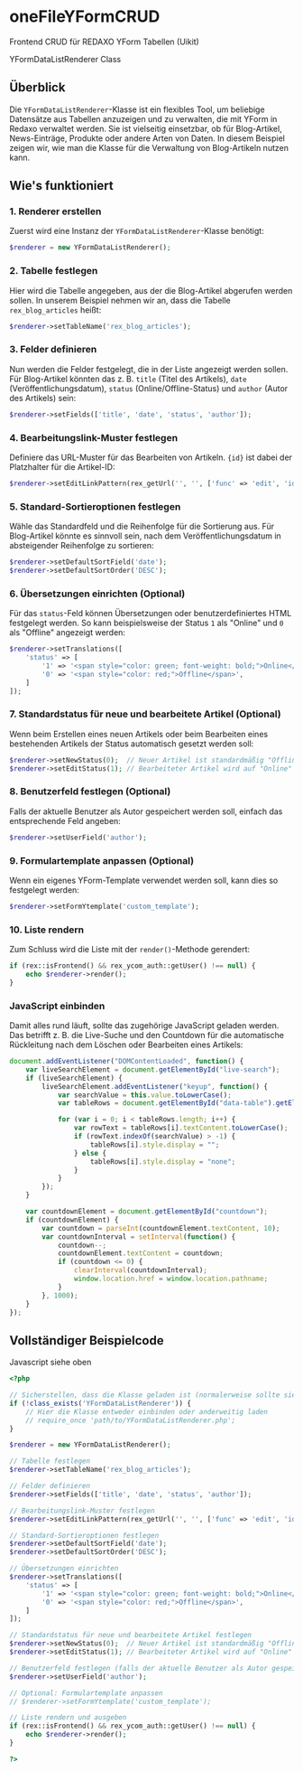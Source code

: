 # oneFileYFormCRUD
Frontend CRUD für REDAXO YForm Tabellen (Uikit)

YFormDataListRenderer Class

## Überblick

Die `YFormDataListRenderer`-Klasse ist ein flexibles Tool, um beliebige Datensätze aus Tabellen anzuzeigen und zu verwalten, die mit YForm in Redaxo verwaltet werden. Sie ist vielseitig einsetzbar, ob für Blog-Artikel, News-Einträge, Produkte oder andere Arten von Daten. In diesem Beispiel zeigen wir, wie man die Klasse für die Verwaltung von Blog-Artikeln nutzen kann.

## Wie's funktioniert

### 1. Renderer erstellen

Zuerst wird eine Instanz der `YFormDataListRenderer`-Klasse benötigt:

```php
$renderer = new YFormDataListRenderer();
```

### 2. Tabelle festlegen

Hier wird die Tabelle angegeben, aus der die Blog-Artikel abgerufen werden sollen. In unserem Beispiel nehmen wir an, dass die Tabelle `rex_blog_articles` heißt:

```php
$renderer->setTableName('rex_blog_articles');
```

### 3. Felder definieren

Nun werden die Felder festgelegt, die in der Liste angezeigt werden sollen. Für Blog-Artikel könnten das z. B. `title` (Titel des Artikels), `date` (Veröffentlichungsdatum), `status` (Online/Offline-Status) und `author` (Autor des Artikels) sein:

```php
$renderer->setFields(['title', 'date', 'status', 'author']);
```

### 4. Bearbeitungslink-Muster festlegen

Definiere das URL-Muster für das Bearbeiten von Artikeln. `{id}` ist dabei der Platzhalter für die Artikel-ID:

```php
$renderer->setEditLinkPattern(rex_getUrl('', '', ['func' => 'edit', 'id' => '{id}']));
```

### 5. Standard-Sortieroptionen festlegen

Wähle das Standardfeld und die Reihenfolge für die Sortierung aus. Für Blog-Artikel könnte es sinnvoll sein, nach dem Veröffentlichungsdatum in absteigender Reihenfolge zu sortieren:

```php
$renderer->setDefaultSortField('date');
$renderer->setDefaultSortOrder('DESC');
```

### 6. Übersetzungen einrichten (Optional)

Für das `status`-Feld können Übersetzungen oder benutzerdefiniertes HTML festgelegt werden. So kann beispielsweise der Status `1` als "Online" und `0` als "Offline" angezeigt werden:

```php
$renderer->setTranslations([
    'status' => [
        '1' => '<span style="color: green; font-weight: bold;">Online</span>',
        '0' => '<span style="color: red;">Offline</span>',
    ]
]);
```

### 7. Standardstatus für neue und bearbeitete Artikel (Optional)

Wenn beim Erstellen eines neuen Artikels oder beim Bearbeiten eines bestehenden Artikels der Status automatisch gesetzt werden soll:

```php
$renderer->setNewStatus(0);  // Neuer Artikel ist standardmäßig "Offline"
$renderer->setEditStatus(1); // Bearbeiteter Artikel wird auf "Online" gesetzt
```

### 8. Benutzerfeld festlegen (Optional)

Falls der aktuelle Benutzer als Autor gespeichert werden soll, einfach das entsprechende Feld angeben:

```php
$renderer->setUserField('author');
```

### 9. Formulartemplate anpassen (Optional)

Wenn ein eigenes YForm-Template verwendet werden soll, kann dies so festgelegt werden:

```php
$renderer->setFormYtemplate('custom_template');
```

### 10. Liste rendern

Zum Schluss wird die Liste mit der `render()`-Methode gerendert:

```php
if (rex::isFrontend() && rex_ycom_auth::getUser() !== null) {
    echo $renderer->render();
}
```

### JavaScript einbinden

Damit alles rund läuft, sollte das zugehörige JavaScript geladen werden. Das betrifft z. B. die Live-Suche und den Countdown für die automatische Rückleitung nach dem Löschen oder Bearbeiten eines Artikels:

```javascript
document.addEventListener("DOMContentLoaded", function() {
    var liveSearchElement = document.getElementById("live-search");
    if (liveSearchElement) {
        liveSearchElement.addEventListener("keyup", function() {
            var searchValue = this.value.toLowerCase();
            var tableRows = document.getElementById("data-table").getElementsByTagName("tr");

            for (var i = 0; i < tableRows.length; i++) {
                var rowText = tableRows[i].textContent.toLowerCase();
                if (rowText.indexOf(searchValue) > -1) {
                    tableRows[i].style.display = "";
                } else {
                    tableRows[i].style.display = "none";
                }
            }
        });
    }

    var countdownElement = document.getElementById("countdown");
    if (countdownElement) {
        var countdown = parseInt(countdownElement.textContent, 10);
        var countdownInterval = setInterval(function() {
            countdown--;
            countdownElement.textContent = countdown;
            if (countdown <= 0) {
                clearInterval(countdownInterval);
                window.location.href = window.location.pathname;
            }
        }, 1000);
    }
});
```

## Vollständiger Beispielcode 
Javascript siehe oben

```php
<?php

// Sicherstellen, dass die Klasse geladen ist (normalerweise sollte sie über ein Addon oder eine eigene Klasse verfügbar sein)
if (!class_exists('YFormDataListRenderer')) {
    // Hier die Klasse entweder einbinden oder anderweitig laden
    // require_once 'path/to/YFormDataListRenderer.php';
}

$renderer = new YFormDataListRenderer();

// Tabelle festlegen
$renderer->setTableName('rex_blog_articles');

// Felder definieren
$renderer->setFields(['title', 'date', 'status', 'author']);

// Bearbeitungslink-Muster festlegen
$renderer->setEditLinkPattern(rex_getUrl('', '', ['func' => 'edit', 'id' => '{id}']));

// Standard-Sortieroptionen festlegen
$renderer->setDefaultSortField('date');
$renderer->setDefaultSortOrder('DESC');

// Übersetzungen einrichten
$renderer->setTranslations([
    'status' => [
        '1' => '<span style="color: green; font-weight: bold;">Online</span>',
        '0' => '<span style="color: red;">Offline</span>',
    ]
]);

// Standardstatus für neue und bearbeitete Artikel festlegen
$renderer->setNewStatus(0);  // Neuer Artikel ist standardmäßig "Offline"
$renderer->setEditStatus(1); // Bearbeiteter Artikel wird auf "Online" gesetzt

// Benutzerfeld festlegen (falls der aktuelle Benutzer als Autor gespeichert werden soll)
$renderer->setUserField('author');

// Optional: Formulartemplate anpassen
// $renderer->setFormYtemplate('custom_template');

// Liste rendern und ausgeben
if (rex::isFrontend() && rex_ycom_auth::getUser() !== null) {
    echo $renderer->render();
}

?>
```



